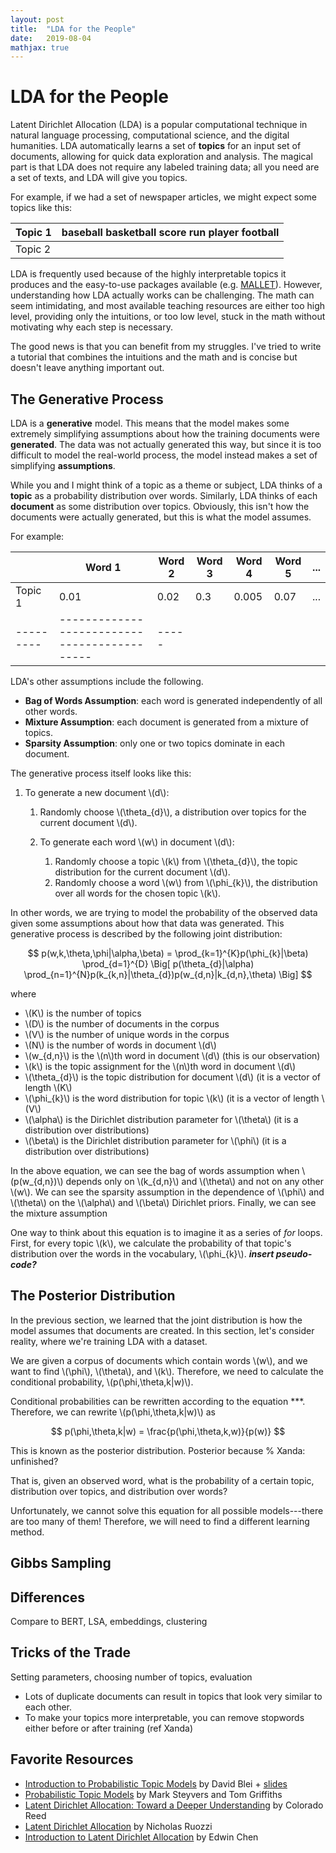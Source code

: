 ```yaml
---
layout: post
title:  "LDA for the People"
date:   2019-08-04
mathjax: true
---
```


# LDA for the People

Latent Dirichlet Allocation (LDA) is a popular computational technique in natural language processing, computational science, and the digital humanities. LDA automatically learns a set of **topics** for an input set of documents, allowing for quick data exploration and analysis. The magical part is that LDA does not require any labeled training data; all you need are a set of texts, and LDA will give you topics.

For example, if we had a set of newspaper articles, we might expect some topics like this:

| Topic 1 | baseball basketball score run player football |
|---------|-----------------------------------------------|
| Topic 2 |                                               |


LDA is frequently used because of the highly interpretable topics it produces and the easy-to-use packages available (e.g. [MALLET](http://mallet.cs.umass.edu/)). However, understanding how LDA actually works can be challenging. The math can seem intimidating, and most available teaching resources are either too high level, providing only the intuitions, or too low level, stuck in the math without motivating why each step is necessary.

The good news is that you can benefit from my struggles. I've tried to write a tutorial that combines the intuitions and the math and is concise but doesn't leave anything important out. 

## The Generative Process

LDA is a **generative** model. This means that the model makes some extremely simplifying assumptions about how the training documents were **generated**. The data was not actually generated this way, but since it is too difficult to model the real-world process, the model instead makes a set of simplifying **assumptions**.

<!-- Since actually modeling how humans write documents is very hard, LDA will just pretend that instead of humans writing the documents, the documents were **generated** by a simple, automatic process.  -->

<!-- The **generative process** describes how the model **imagines** that our training data has been generated.  -->

While you and I might think of a topic as a theme or subject, LDA thinks of a **topic** as a probability distribution over words. Similarly, LDA thinks of each **document** as some distribution over topics. Obviously, this isn't how the documents were actually generated, but this is what the model assumes.

For example:

|         | Word 1 | Word 2 | Word 3 | Word 4 | Word 5 | ... |
|---------|--------|--------|--------|--------|--------| ----|
| Topic 1 | 0.01   | 0.02   | 0.3    | 0.005  | 0.07   | ... |
|---------|--------------------------------------------|-----|

LDA's other assumptions include the following.

* **Bag of Words Assumption**: each word is generated independently of all other words. 
* **Mixture Assumption**: each document is generated from a mixture of topics.
* **Sparsity Assumption**: only one or two topics dominate in each document.

The generative process itself looks like this:

1. To generate a new document \\(d\\):
    1. Randomly choose \\(\theta_{d}\\), a distribution over topics for the current document \\(d\\).

    2. To generate each word \\(w\\) in document \\(d\\):
        1. Randomly choose a topic \\(k\\) from \\(\theta_{d}\\), the topic distribution for the current document \\(d\\).
        2. Randomly choose a word \\(w\\) from \\(\phi_{k}\\), the distribution over all words for the chosen topic \\(k\\).



In other words, we are trying to model the probability of the observed data given some assumptions about how that data was generated. This generative process is described by the following joint distribution:

$$ p(w,k,\theta,\phi|\alpha,\beta) = \prod_{k=1}^{K}p(\phi_{k}|\beta) \prod_{d=1}^{D} \Big[ p(\theta_{d}|\alpha) \prod_{n=1}^{N}p(k_{k,n}|\theta_{d})p(w_{d,n}|k_{d,n},\theta) \Big] $$

where

* \\(K\\) is the number of topics
* \\(D\\) is the number of documents in the corpus
* \\(V\\)  is the number of unique words in the corpus
* \\(N\\) is the number of words in document \\(d\\)
* \\(w_{d,n}\\) is the \\(n\\)th word in document \\(d\\) (this is our observation)
* \\(k\\) is the topic assignment for the \\(n\\)th word in document \\(d\\)
* \\(\theta_{d}\\) is the topic distribution for document \\(d\\) (it is a vector of length \\(K\\)
* \\(\phi_{k}\\) is the word distribution for topic \\(k\\) (it is a vector of length \\(V\\)
* \\(\alpha\\) is the Dirichlet distribution parameter for \\(\theta\\) (it is a distribution over distributions)
* \\(\beta\\) is the Dirichlet distribution parameter for \\(\phi\\) (it is a distribution over distributions)

In the above equation, we can see the bag of words assumption when \\(p(w_{d,n})\\) depends only on \\(k_{d,n}\\) and \\(\theta\\) and not on any other \\(w\\). We can see the sparsity assumption in the dependence of \\(\phi\\) and \\(\theta\\) on the \\(\alpha\\) and \\(\beta\\) Dirichlet priors. Finally, we can see the mixture assumption 

One way to think about this equation is to imagine it as a series of *for* loops. First, for every topic \\(k\\), we calculate the probability of that topic's distribution over the words in the vocabulary, \\(\phi_{k}\\). ***insert pseudo-code?***



## The Posterior Distribution

In the previous section, we learned that the joint distribution is how the model assumes that documents are created. In this section, let's consider reality, where we're training LDA with a dataset. 

We are given a corpus of documents which contain words \\(w\\), and we want to find \\(\phi\\), \\(\theta\\), and \\(k\\). Therefore, we need to calculate the conditional probability, \\(p(\phi,\theta,k\|w)\\).

Conditional probabilities can be rewritten according to the equation ***. Therefore, we can rewrite \\(p(\phi,\theta,k\|w)\\) as 

$$ p(\phi,\theta,k|w) = \frac{p(\phi,\theta,k,w)}{p(w)} $$

This is known as the posterior distribution. Posterior because % Xanda: unfinished?

That is, given an observed word, what is the probability of a certain topic, distribution over topics, and distribution over words?

Unfortunately, we cannot solve this equation for all possible models---there are too many of them! Therefore, we will need to find a different learning method. 


## Gibbs Sampling


## Differences

Compare to BERT, LSA, embeddings, clustering


## Tricks of the Trade

Setting parameters, choosing number of topics, evaluation

- Lots of duplicate documents can result in topics that look very similar to each other.
- To make your topics more interpretable, you can remove stopwords either before or after training (ref Xanda)

## Favorite Resources

* [Introduction to Probabilistic Topic Models](https://www.semanticscholar.org/paper/Introduction-to-Probabilistic-Topic-Models-Blei/5f1038ad42ed8a4428e395c96d57f83d201ef3b3) by David Blei + [slides](https://pdfs.semanticscholar.org/01f3/290d6f3dee5978a53d9d2362f44daebc4008.pdf)
* [Probabilistic Topic Models](https://www.semanticscholar.org/paper/Probabilistic-Topic-Models-Erlbaum-Steyvers/418c7e1e2d9cd5695ddbe9898ed3852b565faefc) by Mark Steyvers and Tom Griffiths
* [Latent Dirichlet Allocation: Toward a Deeper Understanding](https://www.semanticscholar.org/paper/Latent-Dirichlet-Allocation%3A-Towards-a-Deeper-Unde-Reed/321478fa5adf3f6a4fe373f502b88d8cc21c853d) by Colorado Reed
* [Latent Dirichlet Allocation](http://www.utdallas.edu/~nrr150130/cs6375/2015fa/lects/Lecture_20_LDA.pdf) by Nicholas Ruozzi
* [Introduction to Latent Dirichlet Allocation](http://blog.echen.me/2011/08/22/introduction-to-latent-dirichlet-allocation/) by Edwin Chen  